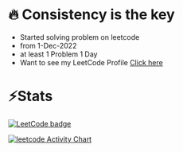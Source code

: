 # 🔥 Consistency is the key

- Started solving problem on leetcode
- from 1-Dec-2022
- at least 1 Problem 1 Day
- Want to see my LeetCode Profile [Click here](https://leetcode.com/withrvr/)

# ⚡Stats

[![LeetCode badge](https://img.shields.io/badge/dynamic/json?style=for-the-badge&labelColor=black&color=%23ffa116&label=Solved&query=solvedOverTotal&url=https%3A%2F%2Fleetcode-badge.vercel.app%2Fapi%2Fusers%2Fwithrvr&logo=leetcode&logoColor=yellow)](https://leetcode.com/withrvr/)

<a href="https://leetcode.com/withrvr/">
  <img alt="leetcode Activity Chart" src="https://leetcard.jacoblin.cool/withrvr?ext=activity"/>
</a>

